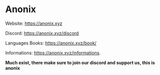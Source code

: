 # Anonix
Website: https://anonix.xyz 

Discord: https://anonix.xyz/discord

Languages Books: https://anonix.xyz/book/

Informations: https://anonix.xyz/informations.

**Much exist, there make sure to join our discord and support us, this is anonix**
